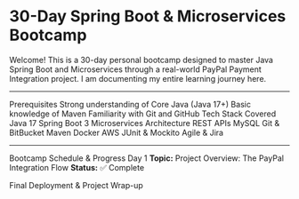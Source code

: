 
# 30-Day Spring Boot & Microservices Bootcamp

Welcome! This is a 30-day personal bootcamp designed to master Java Spring Boot and Microservices through a real-world PayPal Payment Integration project. I am documenting my entire learning journey here.

--------------------------------------------------------------------------------------------------------------------------------------------------------------------
Prerequisites
Strong understanding of Core Java (Java 17+)
Basic knowledge of Maven
Familiarity with Git and GitHub
Tech Stack Covered
Java 17
Spring Boot 3
Microservices Architecture
REST APIs
MySQL
Git & BitBucket
Maven
Docker
AWS
JUnit & Mockito
Agile & Jira

--------------------------------------------------------------------------------------------------------------------------------------------------------------------

Bootcamp Schedule & Progress
Day 1
**Topic:** Project Overview: The PayPal Integration Flow
 **Status:** ✅ Complete


Final Deployment & Project Wrap-up
